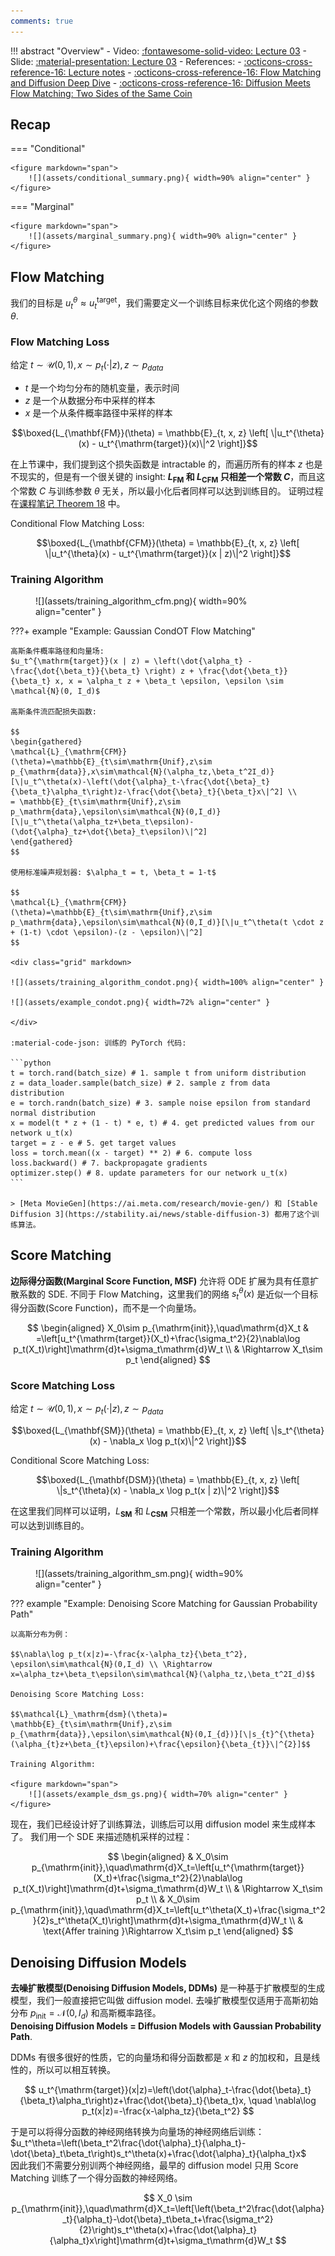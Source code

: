```yaml
---
comments: true
---
```


!!! abstract "Overview"
    - Video: [:fontawesome-solid-video: Lecture 03](https://www.youtube.com/watch?v=yFD-JSSG-D0)
    - Slide: [:material-presentation: Lecture 03](https://diffusion.csail.mit.edu/docs/slides_lecture_3.pdf)
    - References:
        - [:octicons-cross-reference-16: Lecture notes](https://diffusion.csail.mit.edu/docs/lecture-notes.pdf#page=23.10)
        - [:octicons-cross-reference-16: Flow Matching and Diffusion Deep Dive](https://medium.com/@hasfuraa/flow-matching-and-diffusion-deep-dive-b080f7782654)
        - [:octicons-cross-reference-16: Diffusion Meets Flow Matching: Two Sides of the Same Coin](https://diffusionflow.github.io/)

## Recap

=== "Conditional"

    <figure markdown="span">
        ![](assets/conditional_summary.png){ width=90% align="center" }
    </figure>

=== "Marginal"

    <figure markdown="span">
        ![](assets/marginal_summary.png){ width=90% align="center" }
    </figure>

## Flow Matching

我们的目标是 $u_t^{\theta} \approx u_t^{\mathrm{target}}$，我们需要定义一个训练目标来优化这个网络的参数 $\theta$.

### Flow Matching Loss

给定 $t \sim \mathcal{U}(0, 1), x \sim p_t(\cdot | z), z \sim p_{data}$

- $t$ 是一个均匀分布的随机变量，表示时间
- $z$ 是一个从数据分布中采样的样本
- $x$ 是一个从条件概率路径中采样的样本

$$\boxed{L_{\mathbf{FM}}(\theta) = \mathbb{E}_{t, x, z} \left[ \|u_t^{\theta}(x) - u_t^{\mathrm{target}}(x)\|^2 \right]}$$

在上节课中，我们提到这个损失函数是 intractable 的，而遍历所有的样本 $z$ 也是不现实的，但是有一个很关键的 insight:
**$L_{\mathbf{FM}}$ 和 $L_{\mathbf{CFM}}$ 只相差一个常数 $C$**，而且这个常数 $C$ 与训练参数 $\theta$ 无关，所以最小化后者同样可以达到训练目的。
证明过程在[课程笔记 Theorem 18](https://diffusion.csail.mit.edu/docs/lecture-notes.pdf#page=24.11) 中。

Conditional Flow Matching Loss:

$$\boxed{L_{\mathbf{CFM}}(\theta) = \mathbb{E}_{t, x, z} \left[ \|u_t^{\theta}(x) - u_t^{\mathrm{target}}(x | z)\|^2 \right]}$$

### Training Algorithm

<figure markdown="span">
    ![](assets/training_algorithm_cfm.png){ width=90% align="center" }
</figure>

???+ example "Example: Gaussian CondOT Flow Matching"

    高斯条件概率路径和向量场:
    $u_t^{\mathrm{target}}(x | z) = \left(\dot{\alpha_t} - \frac{\dot{\beta_t}}{\beta_t} \right) z + \frac{\dot{\beta_t}}{\beta_t} x, x = \alpha_t z + \beta_t \epsilon, \epsilon \sim \mathcal{N}(0, I_d)$

    高斯条件流匹配损失函数:

    $$
    \begin{gathered}
    \mathcal{L}_{\mathrm{CFM}}(\theta)=\mathbb{E}_{t\sim\mathrm{Unif},z\sim p_{\mathrm{data}},x\sim\mathcal{N}(\alpha_tz,\beta_t^2I_d)}[\|u_t^\theta(x)-\left(\dot{\alpha}_t-\frac{\dot{\beta}_t}{\beta_t}\alpha_t\right)z-\frac{\dot{\beta}_t}{\beta_t}x\|^2] \\
    = \mathbb{E}_{t\sim\mathrm{Unif},z\sim p_\mathrm{data},\epsilon\sim\mathcal{N}(0,I_d)}[\|u_t^\theta(\alpha_tz+\beta_t\epsilon)-(\dot{\alpha}_tz+\dot{\beta}_t\epsilon)\|^2]
    \end{gathered}
    $$

    使用标准噪声规划器: $\alpha_t = t, \beta_t = 1-t$

    $$
    \mathcal{L}_{\mathrm{CFM}}(\theta)=\mathbb{E}_{t\sim\mathrm{Unif},z\sim p_\mathrm{data},\epsilon\sim\mathcal{N}(0,I_d)}[\|u_t^\theta(t \cdot z + (1-t) \cdot \epsilon)-(z - \epsilon)\|^2]
    $$

    <div class="grid" markdown>

    ![](assets/training_algorithm_condot.png){ width=100% align="center" }

    ![](assets/example_condot.png){ width=72% align="center" }

    </div>

    :material-code-json: 训练的 PyTorch 代码:

    ```python
    t = torch.rand(batch_size) # 1. sample t from uniform distribution
    z = data_loader.sample(batch_size) # 2. sample z from data distribution
    e = torch.randn(batch_size) # 3. sample noise epsilon from standard normal distribution
    x = model(t * z + (1 - t) * e, t) # 4. get predicted values from our network u_t(x)
    target = z - e # 5. get target values
    loss = torch.mean((x - target) ** 2) # 6. compute loss
    loss.backward() # 7. backpropagate gradients
    optimizer.step() # 8. update parameters for our network u_t(x)
    ```

    > [Meta MovieGen](https://ai.meta.com/research/movie-gen/) 和 [Stable Diffusion 3](https://stability.ai/news/stable-diffusion-3) 都用了这个训练算法。


## Score Matching

**边际得分函数(Marginal Score Function, MSF)** 允许将 ODE 扩展为具有任意扩散系数的 SDE.
不同于 Flow Matching，这里我们的网络 $s_t^{\theta}(x)$ 是近似一个目标得分函数(Score Function)，而不是一个向量场。


$$
\begin{aligned}
X_0\sim p_{\mathrm{init}},\quad\mathrm{d}X_t & =\left[u_t^{\mathrm{target}}(X_t)+\frac{\sigma_t^2}{2}\nabla\log p_t(X_t)\right]\mathrm{d}t+\sigma_t\mathrm{d}W_t \\
 & \Rightarrow X_t\sim p_t
\end{aligned}
$$

### Score Matching Loss

给定 $t \sim \mathcal{U}(0, 1), x \sim p_t(\cdot | z), z \sim p_{data}$

$$\boxed{L_{\mathbf{SM}}(\theta) = \mathbb{E}_{t, x, z} \left[ \|s_t^{\theta}(x) - \nabla_x \log p_t(x)\|^2 \right]}$$

Conditional Score Matching Loss:

$$\boxed{L_{\mathbf{DSM}}(\theta) = \mathbb{E}_{t, x, z} \left[ \|s_t^{\theta}(x) - \nabla_x \log p_t(x | z)\|^2 \right]}$$

在这里我们同样可以证明，$L_{\mathbf{SM}}$ 和 $L_{\mathbf{CSM}}$ 只相差一个常数，所以最小化后者同样可以达到训练目的。

### Training Algorithm

<figure markdown="span">
    ![](assets/training_algorithm_sm.png){ width=90% align="center" }
</figure>

??? example "Example: Denoising Score Matching for Gaussian Probability Path"

    以高斯分布为例：

    $$\nabla\log p_t(x|z)=-\frac{x-\alpha_tz}{\beta_t^2}, \epsilon\sim\mathcal{N}(0,I_d) \\ \Rightarrow x=\alpha_tz+\beta_t\epsilon\sim\mathcal{N}(\alpha_tz,\beta_t^2I_d)$$

    Denoising Score Matching Loss:

    $$\mathcal{L}_\mathrm{dsm}(\theta)= \mathbb{E}_{t\sim\mathrm{Unif},z\sim p_{\mathrm{data}},\epsilon\sim\mathcal{N}(0,I_{d})}[\|s_{t}^{\theta}(\alpha_{t}z+\beta_{t}\epsilon)+\frac{\epsilon}{\beta_{t}}\|^{2}]$$

    Training Algorithm:

    <figure markdown="span">
        ![](assets/example_dsm_gs.png){ width=70% align="center" }
    </figure>


现在，我们已经设计好了训练算法，训练后可以用 diffusion model 来生成样本了。
我们用一个 SDE 来描述随机采样的过程：

$$
\begin{aligned}
 & X_0\sim p_{\mathrm{init}},\quad\mathrm{d}X_t=\left[u_t^{\mathrm{target}}(X_t)+\frac{\sigma_t^2}{2}\nabla\log p_t(X_t)\right]\mathrm{d}t+\sigma_t\mathrm{d}W_t \\
 &
\Rightarrow X_t\sim p_t \\
 & X_0\sim p_{\mathrm{init}},\quad\mathrm{d}X_t=\left[u_t^\theta(X_t)+\frac{\sigma_t^2}{2}s_t^\theta(X_t)\right]\mathrm{d}t+\sigma_t\mathrm{d}W_t \\
 & \text{Affer training }\Rightarrow X_t\sim p_t
\end{aligned}
$$

## Denoising Diffusion Models

**去噪扩散模型(Denoising Diffusion Models, DDMs)** 是一种基于扩散模型的生成模型，我们一般直接把它叫做 diffusion model.
去噪扩散模型仅适用于高斯初始分布 $p_{\mathrm{init}} = \mathcal{N}(0, I_d)$ 和高斯概率路径。<br>
**Denoising Diffusion Models = Diffusion Models with Gaussian Probability Path**.

DDMs 有很多很好的性质，它的向量场和得分函数都是 $x$ 和 $z$ 的加权和，且是线性的，所以可以相互转换。

$$
u_t^{\mathrm{target}}(x|z)=\left(\dot{\alpha}_t-\frac{\dot{\beta}_t}{\beta_t}\alpha_t\right)z+\frac{\dot{\beta}_t}{\beta_t}x, \quad \nabla\log p_t(x|z)=-\frac{x-\alpha_tz}{\beta_t^2}
$$

于是可以将得分函数的神经网络转换为向量场的神经网络后训练：$u_t^\theta=\left(\beta_t^2\frac{\dot{\alpha}_t}{\alpha_t}-\dot{\beta}_t\beta_t\right)s_t^\theta(x)+\frac{\dot{\alpha}_t}{\alpha_t}x$<br>
因此我们不需要分别训两个神经网络，最早的 diffusion model 只用 Score Matching 训练了一个得分函数的神经网络。

$$
X_0 \sim p_{\mathrm{init}},\quad\mathrm{d}X_t=\left[\left(\beta_t^2\frac{\dot{\alpha}_t}{\alpha_t}-\dot{\beta}_t\beta_t+\frac{\sigma_t^2}{2}\right)s_t^\theta(x)+\frac{\dot{\alpha}_t}{\alpha_t}x\right]\mathrm{d}t+\sigma_t\mathrm{d}W_t
$$
